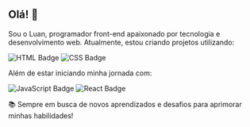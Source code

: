 ## Olá! 👋 

Sou o Luan, programador front-end apaixonado por tecnologia e desenvolvimento web. Atualmente, estou criando projetos utilizando:
      
![HTML Badge](https://img.shields.io/badge/HTML-E34F26?style=for-the-badge&logo=html5&logoColor=white)
![CSS Badge](https://img.shields.io/badge/CSS-1572B6?style=for-the-badge&logo=css3&logoColor=white)
           
Além de estar iniciando minha jornada com:

![JavaScript Badge](https://img.shields.io/badge/JavaScript-F7DF1E?style=for-the-badge&logo=javascript&logoColor=black) 
![React Badge](https://img.shields.io/badge/React-61DAFB?style=for-the-badge&logo=react&logoColor=white)
            
📚 Sempre em busca de novos aprendizados e desafios para aprimorar minhas habilidades!
